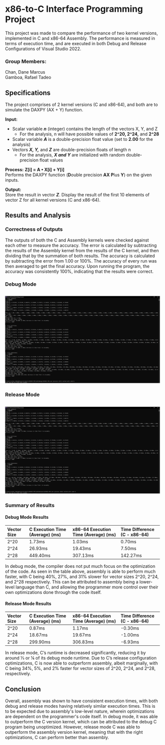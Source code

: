 # x86-to-C Interface Programming Project
This project was made to compare the performance of two kernel versions, implemented in C and x86-64 Assembly. The performance is measured in terms of execution time, and are executed in both Debug and Release Configurations of Visual Studio 2022.
### Group Members:
Chan, Dane Marcus  
Gamboa, Rafael Tadeo  

## Specifications
The project comprises of 2 kernel versions (C and x86-64), and both are to simulate the DAXPY (AX + Y) function. 

**Input:**
- Scalar variable **_n_** (integer) contains the length of the vectors X, Y, and Z
  - For the analysis, n will have possible values of **2^20, 2^24,** and **2^28**
- Scalar variable **_A_** is a double-precision float value (set to **2.00** for the analysis)
- Vectors **_X, Y,_** and **_Z_** are double-precision floats of length n
  - For the analysis, **_X and Y_** are initialized with random double-precision float values
  
**Process:** **Z[i] = A • X[i] + Y[i]**  
Performs the DAXPY function (**D**ouble precision **AX** **P**lus **Y**) on the given inputs.

**Output:**  
Store the result in vector **_Z_**. Display the result of the first 10 elements of vector Z for all kernel versions (C and x86-64).  

## Results and Analysis
### Correctness of Outputs
The outputs of both the C and Assembly kernels were checked against each other to measure the accuracy. The error is calculated by subtracting the results of the Assembly kernel from the results of the C kernel, and then dividing that by the summation of both results. The accuracy is calculated by subtracting the error from 1.00 or 100%. The accuracy of every run was then averaged to get the final accuracy. Upon running the program, the accuracy was consistently 100%, indicating that the results were correct.

### Debug Mode
![debug output](img/debug.png)
---------------------
### Release Mode
![release output](img/release.png)
---------------------
### Summary of Results
#### Debug Mode Results
| Vector Size | C Execution Time (Average) (ms) | x86-64 Execution Time (Average) (ms) | Time Difference (C - x86-64) |
| :---------- | :------------------------------ | :----------------------------------- | :-------------- |
| 2^20        | 1.73ms                   |  1.03ms                       | 0.70ms   |
| 2^24        | 26.93ms                   |  19.43ms                       | 7.50ms   |
| 2^28        | 449.40ms                   |  307.13ms                       | 142.27ms   |

In debug mode, the compiler does not put much focus on the optimization of the code. As seen in the table above, assembly is able to perform much faster, with C being 40%, 27%, and 31% slower for vector sizes 2^20, 2^24, and 2^28 respectively. This can be attributed to assembly being a lower-level language than C, and allowing the programmer more control over their own optimizations done through the code itself.

#### Release Mode Results
| Vector Size | C Execution Time (Average) (ms) | x86-64 Execution Time (Average) (ms) | Time Difference (C - x86-64) |
| :---------- | :------------------------------ | :----------------------------------- | :--------------------------- |
| 2^20        | 0.87ms                   |  1.17ms                       | -0.30ms   |
| 2^24        | 18.67ms                   |  19.67ms                       | -1.00ms   |
| 2^28        | 299.90ms                   |  306.83ms                       | -6.93ms  |

In release mode, C’s runtime is decreased significantly, reducing it by around ⅓ or ¼ of its debug mode runtime. Due to C’s release configuration optimizations, C is now able to outperform assembly, albeit marginally, with C being 34%, 5%, and 2% faster for vector sizes of 2^20, 2^24, and 2^28, respectively.  

## Conclusion
Overall, assembly was shown to have consistent execution times, with both debug and release modes having relatively similar execution times. This is to be expected due to assembly's low-level nature, wherein optimizations are dependent on the programmer's code itself. In debug mode, it was able to outperform the C version kernel, which can be attributed to the debug C program being unoptimized. However, release mode C was able to outperform the assembly version kernel, meaning that with the right optimizations, C can perform better than assembly.
